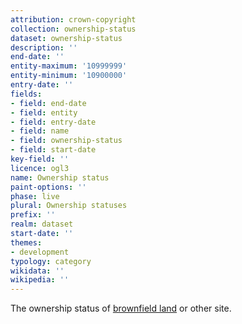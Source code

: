 ```yaml
---
attribution: crown-copyright
collection: ownership-status
dataset: ownership-status
description: ''
end-date: ''
entity-maximum: '10999999'
entity-minimum: '10900000'
entry-date: ''
fields:
- field: end-date
- field: entity
- field: entry-date
- field: name
- field: ownership-status
- field: start-date
key-field: ''
licence: ogl3
name: Ownership status
paint-options: ''
phase: live
plural: Ownership statuses
prefix: ''
realm: dataset
start-date: ''
themes:
- development
typology: category
wikidata: ''
wikipedia: ''
---
```


The ownership status of [brownfield land](/dataset/brownfield-land) or other site.
